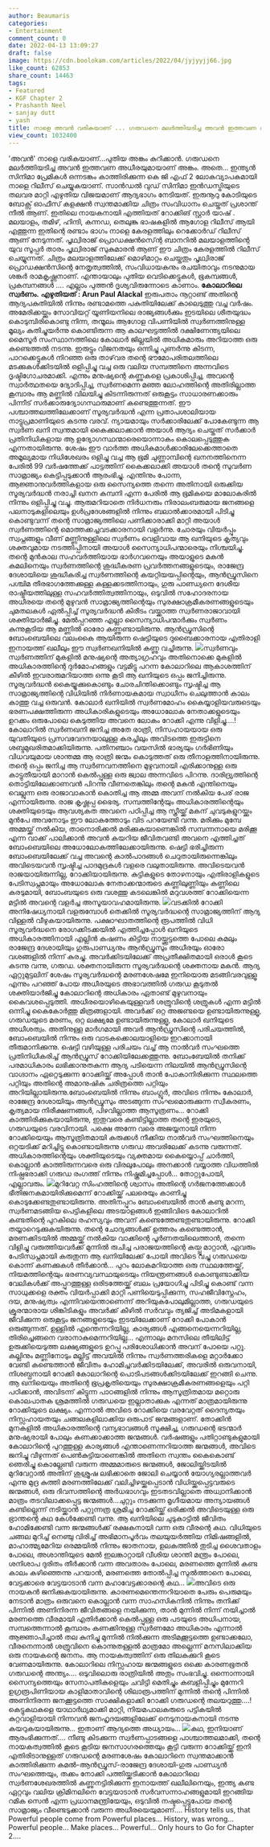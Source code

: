 ```yaml
---
author: Beaumaris
categories:
- Entertainment
comment_count: 0
date: 2022-04-13 13:09:27
draft: false
image: https://cdn.boolokam.com/articles/2022/04/jyjyyjj66.jpg
like_count: 62853
share_count: 14463
tags:
- Featured
- KGF Chapter 2
- Prashanth Neel
- sanjay dutt
- yash
title: നാളെ അവൻ വരികയാണ് ... ഗരുഡനെ മലർത്തിയടിച്ച അവൻ ഇത്തവണ അധീരയുമായാണ് അങ്കം
view_count: 1032400
---
```


'അവൻ' നാളെ വരികയാണ്...പുതിയ അങ്കം കുറിക്കാൻ. ഗരുഡനെ മലർത്തിയടിച്ച അവൻ ഇത്തവണ അധീരയുമായാണ് അങ്കം. അതെ... ഇന്ത്യൻ സിനിമാ പ്രേമികൾ ഒന്നടങ്കം കാത്തിരിക്കുന്ന കെ ജി എഫ് 2 ലോകവ്യാപകമായി നാളെ റിലീസ് ചെയ്യുകയാണ്. സാൻഡൽ വുഡ് സിനിമാ ഇൻഡസ്ട്രിയുടെ തലവര മാറ്റി എഴുതിയ വിജയമാണ് ആദ്യഭാഗം നേടിയത്. ഇരുനൂറു കോടിയുടെ ബോക്സ് ഓഫീസ് കളക്ഷൻ സ്വന്തമാക്കിയ ചിത്രം സംവിധാനം ചെയ്തത് പ്രശാന്ത് നീൽ ആണ്. ഇതിലെ നായകനായി എത്തിയത് റോക്കിങ് സ്റ്റാർ യാഷ് . മലയാളം, തമിഴ്, ഹിന്ദി, കന്നഡ, തെലുങ്കു ഭാഷകളിൽ ആഗോള റിലീസ് ആയി എത്തുന്ന ഇതിന്റെ രണ്ടാം ഭാഗം നാളെ കേരളത്തിലും റെക്കോർഡ് റിലീസ് ആണ് നേടുന്നത്. പൃഥ്വിരാജ് പ്രൊഡക്ഷൻസ്ന്റെ ബാനറിൽ മലയാളത്തിന്റെ യുവ സൂപ്പർ താരം പൃഥ്വിരാജ് സുകുമാരൻ ആണ് ഈ ചിത്രം കേരളത്തിൽ റിലീസ് ചെയ്യുന്നത്. ചിത്രം മലയാളത്തിലേക്ക് മൊഴിമാറ്റം ചെയ്തതും പൃഥ്വിരാജ് പ്രൊഡക്ഷൻസിന്റെ നേതൃത്വത്തിൽ, സംവിധായകനും രചയിതാവും നടനുമായ ശങ്കർ രാമകൃഷ്ണനാണ്. എന്തായാലും പുതിയ വെടിക്കെട്ടുകൾ, ഭൂകമ്പങ്ങൾ, പ്രകമ്പനങ്ങൾ .... എല്ലാം പുത്തൻ ദൃശ്യവിരുന്നോടെ കാണാം. **കോലാറിലെ സ്വർണം.** **എഴുതിയത് : Arun Paul Alackal** ഇരുപതാം നൂറ്റാണ്ട് അതിന്റെ ആദ്യപകുതിയിൽ നിന്നും രണ്ടാമത്തെ പകുതിയിലേക്ക് കാലെടുത്തു വച്ച വർഷം. അമേരിക്കയ്ക്കും സോവിയറ്റ് യൂണിയനിലെ രാജ്യങ്ങൾക്കും ഇടയിലെ ശീതയുദ്ധം കൊടുമ്പിരികൊണ്ടു നിന്ന, തന്മൂലം ആഗോള വിപണിയിൽ സ്വർണത്തിനുള്ള മൂല്യം കുതിച്ചുയർന്നു കൊണ്ടിരുന്ന ആ കാലഘട്ടത്തിൽ ദക്ഷിണേന്ത്യയിലെ മൈസൂർ സംസ്ഥാനത്തിലെ കോലാർ ജില്ലയിൽ അധികമാരും അറിയാത്ത ഒരു കണ്ടെത്തൽ നടന്നു. ഇരുട്ടും വിജനതയും ഒന്നിച്ചു പുണർന്നു കിടന്ന, പാറക്കെട്ടുകൾ നിറഞ്ഞ ഒരു താഴ്‌വര തന്റെ ഭൗമോപരിതലത്തിലെ മടക്കുകൾക്കിടയിൽ ഒളിപ്പിച്ചു വച്ച ഒരു വലിയ സമ്പത്തിനെ അന്നവിടെ ദൃഷ്ടിഗോചരമാക്കി. എന്നും മനുഷ്യന്റെ കണ്ണുകളെ പ്രകാശിപ്പിച്ച, അവന്റെ സ്വാർത്ഥതയെ ദ്യോദിപ്പിച്ച, സ്വർണമെന്ന മഞ്ഞ ലോഹത്തിന്റെ അതിരില്ലാത്ത കൂമ്പാരം ആ മണ്ണിൽ വിലയിച്ചു കിടന്നിരുന്നത് ഒരുകൂട്ടം സാധാരണക്കാരും പിന്നീട് സർക്കാരുദ്യോഗസ്ഥരുമാണ് കണ്ടെത്തുന്നത്. ഈ പശ്ചാത്തലത്തിലേക്കാണ് സൂര്യവർദ്ധൻ എന്ന പ്രതാപശാലിയായ നാട്ടുപ്രമാണിയുടെ കടന്നു വരവ്. ന്യായമായും സർക്കാരിലേക്ക് പോകേണ്ടുന്ന ആ സ്വർണ ഖനി സ്വന്തമായി കൈക്കലാക്കാൻ അയാൾ ആദ്യം ചെയ്തത് സർക്കാർ പ്രതിനിധികളായ ആ ഉദ്യോഗസ്ഥന്മാരെയൊന്നാകം കൊലപ്പെടുത്തുക എന്നതായിരുന്നു. ശേഷം ഈ വാർത്ത അധികമാൾക്കാരിലേക്കെത്താതെ അമൂല്യമായ നിധിശേഖരം ഒളിച്ചു വച്ച ആ ഭൂമി ചുണ്ണാമ്പിന്റെ ഖനനത്തിനെന്ന പേരിൽ 99 വർഷത്തേക്ക് പാട്ടത്തിന് കൈക്കലാക്കി അയാൾ തന്റെ സുവർണ സാമ്രാജ്യം കെട്ടിപ്പടുക്കാൻ ആരംഭിച്ചു. എന്തിനും പോന്ന, ആജ്ഞാനുവർത്തികളായ ഒരു സൈന്യത്തെ തന്നെ അതിനായി ഒരുക്കിയ സൂര്യവർദ്ധൻ നരാച്ചി ഖനന കമ്പനി എന്ന പേരിൽ ആ ഭൂമികയെ മാലോകരിൽ നിന്നും ഒളിപ്പിച്ചു വച്ചു. ആരുമറിയാതെ നിർധനരും നിരാലംബരുമായ ജനങ്ങളെ പലനാടുകളിലെയും ഉൾപ്രദേശങ്ങളിൽ നിന്നും ബലാൽക്കാരമായി പിടിച്ചു കൊണ്ടുവന്ന് തന്റെ സാമ്രാജ്യത്തിലെ പണിക്കാരാക്കി മാറ്റി അയാൾ സ്വർണത്തിന്റെ മൊത്തക്കച്ചവടക്കാരനായി വളർന്നു. ചോരയും വിയർപ്പും സ്വപ്നങ്ങളും വീണ് മണ്ണിനുള്ളിലെ സ്വർണം വെളിവായ ആ ഖനിയുടെ കൃത്യവും ശക്തവുമായ നടത്തിപ്പിനായി അയാൾ സൈന്യാധിപന്മാരെയും നിശ്ചയിച്ചു. തന്റെ മുൻകാല സഹവർത്തിയായ ഭാർഗവനെയും അയാളുടെ മകൻ കമലിനെയും സ്വർണത്തിന്റെ ശുദ്ധീകരണ പ്രവർത്തനങ്ങളുടെയും, രാജേന്ദ്ര ദേശായിയെ ശുദ്ധീകരിച്ച സ്വർണത്തിന്റെ കയറ്റിയയപ്പിന്റെയും, ആൻഡ്രൂസിനെ പശ്ചിമ തീരഭാഗത്തേക്കുള്ള കള്ളക്കടത്തിനായും, ഗുരു പാണ്ഡ്യനെ ദേശീയ രാഷ്ട്രീയത്തിലുള്ള സഹവർത്തിത്വത്തിനായും, ഒടുവിൽ സഹോദരനായ അധീരയെ തന്റെ മുഴുവൻ സാമ്രാജ്യത്തിന്റെയും സുരക്ഷാക്രമീകരണങ്ങളുടെയും ചുമതലകൾ ഏൽപ്പിച്ച് സൂര്യവർദ്ധൻ കിരീടം വയ്ക്കാത്ത സ്വർണരാജാവായി ശക്തിയാർജിച്ചു. മേൽപ്പറഞ്ഞ എല്ലാ സൈന്യാധിപന്മാർക്കും സ്വർണം കുന്നുകൂടിയ ആ മണ്ണിൽ ഓരോ കണ്ണുണ്ടായിരുന്നു. ആൻഡ്രൂസിന്റെ ബോംബെയിലെ വലംകൈ ആയിരുന്ന ഷെട്ടിയുടെ ദുബൈക്കാരനായ എതിരാളി ഇനായത്ത് ഖലീലും ഈ സ്വർണഖനിയിൽ കണ്ണു വച്ചിരുന്നു. ![](https://cdn.boolokam.com/articles/2022/04/jyjyyjj66.jpg)സ്വർണവും സ്വർണത്തിന് മുകളിൽ മനുഷ്യന്റെ അത്യാഗ്രഹവും അതിനൊക്കെ മുകളിൽ അധികാരത്തിന്റെ ദുർമോഹങ്ങളും വട്ടമിട്ടു പറന്ന കോലാറിലെ ആകാശത്തിന് കീഴിൽ ഇവരാരുമറിയാത്ത ഒന്നു കൂടി ആ ഖനിയുടെ ഒപ്പം ജനിച്ചിരുന്നു. സൂര്യവർദ്ധൻ കൈയ്യൂക്കുകൊണ്ടും ചോരചിന്തിക്കൊണ്ടും സൃഷ്ടിച്ച ആ സാമ്രാജ്യത്തിന്റെ വിധിയിൽ നിർണായകമായ സ്വാധീനം ചെലുത്താൻ കാലം കാത്തു വച്ച ഒരുവൻ. കോലാർ ഖനിയിൽ സ്വർണമോഹം കൈയ്യാളിയവരുടെയും ഭരണപക്ഷത്തിരുന്ന അധികാരികളുടെയും അധോലോക നേതാക്കളുടെയും ഉറക്കം ഒരുപോലെ കെടുത്തിയ അവനെ ലോകം റോക്കി എന്നു വിളിച്ചു....! കോലാറിൽ സ്വർണഖനി ജനിച്ച അതേ രാത്രി, നിസഹായയായ ഒരു യുവതിയുടെ പ്രസവവേദനയാലുള്ള കരച്ചിലും അവിടത്തെ ഇരുട്ടിനെ ശബ്ദമുഖരിതമാക്കിയിരുന്നു. പതിനഞ്ചാം വയസിൽ ഭാര്യയും ഗർഭിണിയും വിധവയുമായ ശാന്തമ്മ ആ രാത്രി ജന്മം കൊടുത്തത് ഒരു തീനാളത്തിനായിരുന്നു. തന്റെ ഒപ്പം ജനിച്ച ആ സ്വർണവനത്തിനെ മുഴുവനായി എരിക്കാനുള്ള ഒരു കാട്ടുതീയായി മാറാൻ കെൽപ്പുള്ള ഒരു ജ്വാല അന്നവിടെ പിറന്നു. ദാരിദ്ര്യത്തിന്റെ തൊട്ടിയിലേക്കാണവൻ പിറന്നു വീണതെങ്കിലും തന്റെ മകൻ എന്തിനെയും വെല്ലുന്ന ഒരു രാജാവാകാൻ കൊതിച്ച ആ അമ്മ അവന് നൽകിയ പേര് രാജ എന്നായിരുന്നു. രാജ കൃഷ്ണപ്പ ഭൈര്യ. സമ്പത്തിന്റേയും അധികാരത്തിന്റെയും ശക്തിയുടെയും ആവശ്യകത അവനെ പഠിപ്പിച്ച ആ സ്ത്രീയ്ക്ക് മകന് ചുവടുകളുറയ്ക്കും മുൻപേ അവനോടും ഈ ലോകത്തോടും വിട പറയേണ്ടി വന്നു. മരിക്കും മുമ്പേ അമ്മയ്ക്ക് നൽകിയ, താനൊരിക്കൽ മരിക്കുകയാണെങ്കിൽ സമ്പന്നനായെ മരിക്കൂ എന്ന വാക്ക് പാലിക്കാൻ അവൻ കയറിയ ജീവിതവണ്ടി അവനെ എത്തിച്ചത് ബോംബെയിലെ അധോലോകത്തിലേക്കായിരുന്നു. ഷെട്ടി ഭരിച്ചിരുന്ന ബോംബെയിലേക്ക് വച്ച അവന്റെ കാൽപാദങ്ങൾ ചെറുതായിരുന്നെങ്കിലും അവിടെയവൻ സൃഷ്ടിച്ച പാദമുദ്രകൾ വളരെ വലുതായിരുന്നു. അവിടെയവൻ രാജയായിരുന്നില്ല, റോക്കിയായിരുന്നു. കുട്ടികളുടെ തോഴനായും എതിരാളികളുടെ പേടിസ്വപ്നമായും അധോലോക നേതാക്കന്മാരുടെ കണ്ണിലുണ്ണിയും കണ്ണിലെ കരടുമായി, ബോംബയുടെ ഒരു വശത്തു കടലെങ്കിൽ മറുവശത്ത് റോക്കിയെന്ന മട്ടിൽ അവന്റെ വളർച്ച അസൂയാവഹമായിരുന്നു. ![](https://cdn.boolokam.com/articles/2022/04/yjyjyjy.jpg)വടക്കിൽ റോക്കി അനിഷേധ്യനായി വളരുമ്പോൾ തെക്കിൽ സൂര്യവർദ്ധന്റെ സാമ്രാജ്യത്തിന് ആദ്യ വിള്ളൽ വീഴുകയായിരുന്നു. പക്ഷാഘാതത്തിന്റെ രൂപത്തിൽ വിധി സൂര്യവർദ്ധനെ രോഗക്കിടക്കയിൽ എത്തിച്ചപ്പോൾ ഖനിയുടെ അധികാരത്തിനായി എല്ലിൻ കഷണം കിട്ടിയ നായ്ക്കൂട്ടത്തെ പോലെ കമലും രാജേന്ദ്ര ദേശായിയും ഗുരുപാണ്ഡ്യനും ആൻഡ്രൂസും അധീരയും ഓരോ വശങ്ങളിൽ നിന്ന് കുരച്ചു. അവർക്കിടയിലേക്ക് അപ്രതീക്ഷിതമായി ഒരാൾ കൂടെ കടന്നു വന്നു, ഗരുഡ. ശക്തനായിരുന്ന സൂര്യവർദ്ധന്റെ ശക്തനായ മകൻ. ആദ്യ ഏറ്റുമുട്ടലിന് ശേഷം സൂര്യവർദ്ധന്റെ മരണശേഷമേ ഇനിയൊരു മടങ്ങിവരവുള്ളൂ എന്നും പറഞ്ഞ് പോയ അധീരയുടെ അഭാവത്തിൽ ഗരുഡ കൂടുതൽ ശക്തിയാർജിച്ചു കോലാറിന്റെ അധികാരം ഏതാണ്ട് മുഴുവനായും കൈവശപ്പെടുത്തി. അധീരയൊഴികെയുള്ളവർ ശത്രുവിന്റെ ശത്രുകൾ എന്ന മട്ടിൽ ഒന്നിച്ചു കൈകോർത്തു മിത്രങ്ങളായി. അവർക്ക് ഒറ്റ അജണ്ടയെ ഉണ്ടായിരുന്നുള്ളൂ, ഗരുഡയുടെ മരണം, ഒറ്റ ലക്ഷ്യമേ ഉണ്ടായിരുന്നുള്ളൂ, കോലാർ ഖനിയുടെ അധീശത്വം. അതിനുള്ള മാർഗമായി അവർ ആൻഡ്രൂസിന്റെ പരിചയത്തിൽ, ബോംബെയിൽ നിന്നും ഒരു വാടകക്കൊലയാളിയെ ഇറക്കാനായി തീരുമാനിക്കുന്നു. ഷെട്ടി വഴിയുള്ള പരിചയം വച്ച് ആ നാൽവർ സംഘത്തെ പ്രതിനിധീകരിച്ച് ആൻഡ്രൂസ് റോക്കിയിലേക്കത്തുന്നു. ബോംബേയിൽ തനിക്ക് പരമാധികാരം ലഭിക്കാനുതകുന്ന ആദ്യ പടിയെന്ന നിലയിൽ ആൻഡ്രൂസിന്റെ വാഗ്ദാനം ഏറ്റെടുക്കുന്ന റോക്കിയ്ക്ക് അപ്പോൾ താൻ പോകാനിരിക്കുന്ന സ്ഥലത്തെ പറ്റിയും അതിന്റെ അമാനുഷിക ചരിത്രത്തെ പറ്റിയും അറിയില്ലായിരുന്നു.ബോംബെയിൽ നിന്നും ബാംഗ്ലൂർ, അവിടെ നിന്നും കോലാർ, രാജേന്ദ്ര ദേശായിയും ആൻഡ്രൂസും അടങ്ങുന്ന സംഘമൊരുക്കുന്ന സ്വീകരണം, കൃത്യമായ നിരീക്ഷണങ്ങൾ, പിഴവില്ലാത്ത ആസൂത്രണം... റോക്കി കാത്തിരിക്കുകയായിരുന്നു, ഇതുവരെ കണ്ടിട്ടില്ലാത്ത തന്റെ ഇരയുടെ, ഗരുഡയുടെ വരവിനായി. പക്ഷെ അന്നേ വരെ അജയ്യനായി നിന്ന റോക്കിയെയും ആസൂത്രിതമായി കരുക്കൾ നീക്കിയ നാൽവർ സംഘത്തിനെയും ഒറ്റയടിക്ക് മറിച്ചിട്ടു കൊണ്ടായിരുന്നു ഗരുഡ അവരിലേക്ക് കടന്നു വരുന്നത്. അധികാരത്തിന്റെയും ശക്തിയുടെയും വ്യക്തമായ കൈയ്യൊപ്പ് ചാർത്തി, കൊല്ലാൻ കാത്തിരുന്നവരെ ഒരു വിരലുപോലും അനക്കാൻ വയ്യാത്ത വിധത്തിൽ നിഷ്പ്രഭരാക്കി ഗരുഡ രംഗത്ത് നിന്നും നിഷ്ക്രമിച്ചപ്പോൾ... തോറ്റുപോയി, എല്ലാവരും. ![](https://cdn.boolokam.com/articles/2022/04/jyjyyj.jpeg)മുറിവേറ്റ സിംഹത്തിന്റെ ശ്വാസം അതിന്റെ ഗർജനത്തേക്കാൾ ഭീതിജനകമായിരിക്കുമെന്ന് റോക്കിയ്ക്ക് പലരെയും കാണിച്ചു കൊടുക്കേണ്ടതുണ്ടായിരുന്നു. അതിനപ്പുറം ബോംബെയിൽ താൻ കണ്ടു മറന്ന, സ്വർണമടങ്ങിയ പെട്ടികളിലെ അടയാളങ്ങൾ ഇങ്ങിവിടെ കോലാറിൽ കണ്ടതിന്റെ പുറകിലെ രഹസ്യവും അവന് കണ്ടെത്തേണ്ടതുണ്ടായിരുന്നു. റോക്കി തയ്യാറെടുക്കുകയിരുന്നു. തന്റെ ചോദ്യങ്ങൾക്ക് ഉത്തരം കണ്ടെത്താൻ, മരണക്കിടയിൽ അമ്മയ്ക്ക് നൽകിയ വാക്കിന്റെ പൂർണതയിലെത്താൻ, തന്നെ വിളിച്ചു വരുത്തിയവർക്ക് മുന്നിൽ രുചിച്ച പരാജയത്തിന്റെ കയ്പ്പു മാറ്റാൻ, ഏവരും പേടിസ്വപ്നമായി കരുതുന്ന ആ ഖനിയിലേക്ക് പോയി അവിടെ വച്ചു ഗരുഡയെ കൊന്ന് കണക്കുകൾ തീർക്കാൻ... പുറം ലോകമറിയാത്ത ഒരു സ്ഥലത്തേയ്ക്ക്, നിയമത്തിന്റെയും ഭരണവ്യവസ്ഥയുടെയും നിയന്ത്രണങ്ങൾ കൊണ്ടുണ്ടാക്കിയ വേലികൾക്ക് അപ്പുറത്തുള്ള ഒരിടത്തേയ്ക്ക് ബലം പ്രയോഗിച്ചു പിടിച്ചു കൊണ്ട് വന്ന സാധുക്കളെ രക്തം വിയർപ്പാക്കി മാറ്റി പണിയെടുപ്പിക്കുന്ന, സഹജീവിസ്നേഹം, ദയ, മനുഷ്യത്വം എന്നിവയെന്താണെന്ന് അറിയുകപോലുമില്ലാത്ത, ഗരുഡയുടെ ക്രൂരന്മാരായ ശിങ്കിടികളും അവർക്ക് കീഴിൽ സർവവും ത്യജിച്ച് അടിമകളായി ജീവിക്കുന്ന ഒരുകൂട്ടം ജനങ്ങളുടെയും ഇടയിലേക്കാണ് റോക്കി പോകാൻ ഒരുങ്ങുന്നത്. ഉള്ളിൽ എന്തെന്നറിയില്ല, കാര്യങ്ങൾ എങ്ങനെയെന്നറിയില്ല, തിരിച്ചെങ്ങനെ വരാനാകുമെന്നറിയില്ല... എന്നാലും മനസിലെ തീയിലിട്ട് ഉരുക്കിയെടുത്ത ലക്ഷ്യങ്ങളുടെ ഉറപ്പു പരിശോധിക്കാൻ അവന് പോയെ പറ്റൂ. കല്ലിനും മണ്ണിനോടും മല്ലിട്ട് അവയിൽ നിന്നും സ്വർണത്തരികളെ മറ്റാർക്കോ വേണ്ടി കണ്ടെത്താൻ ജീവിതം ഹോമിച്ചവർക്കിടയിലേക്ക്, അവരിൽ ഒരുവനായി, നിശബ്ധനായി റോക്കി കോലാറിന്റെ പൊടിപടങ്ങൾക്കിടയിലേക്ക് ഇറങ്ങി ചെന്നു. ആ ഖനിയെയും അതിന്റെ ഭൂപ്രകൃതിയെയും സുരക്ഷാക്രമീകരണങ്ങളെയും പറ്റി പഠിക്കാൻ, അവിടന്ന് കിട്ടുന്ന പാഠങ്ങളിൽ നിന്നും ആസൂത്രിതമായ മറ്റൊരു കൊലപാതക ശ്രമത്തിൽ ഗരുഡയെ ഇല്ലാതാക്കുക എന്നത് മാത്രമായിരുന്നു റോക്കിയുടെ ലക്ഷ്യം. എന്നാൽ അവിടെ റോക്കിയെ വരവേറ്റത് ദൈന്യതയും നിസ്സഹായതയും ചങ്ങലകളിലാക്കിയ ഒരുപാട് ജന്മങ്ങളാണ്. തോക്കിൻ മുനകളിൽ അധികാരത്തിന്റെ വന്യഭാവങ്ങൾ സൂക്ഷിച്ച, ഗരുഡന്റെ ഭടന്മാർ മനുഷ്യരായി പോലും കണക്കാക്കാത്ത ജന്മങ്ങൾ. വർഷങ്ങളും പതിറ്റാണ്ടുകളുമായി കോലാറിന്റെ പുറത്തുള്ള കാര്യങ്ങൾ എന്താണെന്നറിയാത്ത ജന്മങ്ങൾ, അവിടെ ജനിച്ചു വീഴുന്നത് പെൺകുട്ടിയാണെങ്കിൽ അതിനെ സ്വന്തം കൈകൊണ്ട് ഞെരിച്ചു കൊല്ലേണ്ടി വരുന്ന അമ്മമാരുടെ ജന്മങ്ങൾ, ജോലിയ്ക്കിടയിൽ മുറിവേറ്റാൽ അതിന് ശുശ്രൂഷ ലഭിക്കാതെ ജോലി ചെയ്യാൻ യോഗ്യരല്ലാത്തവർ എന്നു മുദ്ര കുത്തി മരണത്തിലേക്ക് വലിച്ചിഴയ്ക്കപ്പെടാൻ വിധിയ്ക്കപ്പെട്ടവരുടെ ജന്മങ്ങൾ, ഒരു ദിവസത്തിന്റെ അർധഭാഗവും ഇടതടവില്ലാതെ അധ്വാനിക്കാൻ മാത്രം തടവിലാക്കപ്പെട്ട ജന്മങ്ങൾ...ചുറ്റും നടക്കുന്ന മൃഗീയമായ അന്യായങ്ങൾ കണ്ടില്ലെന്ന് നടിയ്ക്കാൻ പറ്റുന്നത്ര ശ്രമിച്ച റോക്കിയ്ക്ക് ഒരിക്കൽ അവിടെയുള്ള ഒരു ഭ്രാന്തന്റെ കഥ കേൾക്കേണ്ടി വന്നു. ആ ഖനിയിലെ ചുടുകാട്ടിൽ ജീവിതം ഹോമിക്കേണ്ടി വന്ന ജന്മങ്ങൾക്ക് രക്ഷകനായി വന്ന ഒരു വീരന്റെ കഥ. വിധിയുടെ ചങ്ങല മുറിച്ച് നെഞ്ചു വിരിച്ച് അഭിമാനപൂർവം തലയുയർത്തിയ നിമിഷങ്ങളിൽ, മാഹാത്മ്യമേറിയ ഒരമ്മയിൽ നിന്നും ജാതനായ, ഉലകത്തിൽ തുടിച്ച ശൈവതാളം പോലെ, അശാന്തിയുടെ മേൽ ഇലങ്കാറ്റായി വീശിയ ശാന്തി മന്ത്രം പോലെ, ശനിശാപ ദുരിതം തീർക്കാൻ വന്ന അവതാരം പോലെ, മരണത്തെ മുന്നിൽ കണ്ട കാലം കഴിഞ്ഞെന്നു പറയാൻ, മരണത്തെ തോൽപ്പിച്ച സുൽത്താനെ പോലെ, വേട്ടക്കാരെ വേട്ടയാടാൻ വന്ന മഹാവേട്ടക്കാരന്റെ കഥ... ![](https://cdn.boolokam.com/articles/2022/04/dddd.jpg)അവിടെ ഒരു നായകൻ ജനിക്കുകയായിരുന്നു. കാരണമെന്തെന്നറിയാതെ പേരും പെരുമയും നേടാൻ മാത്രം ഒരുവനെ കൊല്ലാൻ വന്ന സാഹസികനിൽ നിന്നും തനിക്ക് പിന്നിൽ അണിനിരന്ന ജീവിതങ്ങളെ നയിക്കുന്ന, താൻ മുന്നിൽ നിന്ന് നയിച്ചാൽ മരണത്തെ വീരമായി എതിർക്കാൻ കെൽപ്പുള്ള ഒരു പടയുടെ അധിപനായ, സമ്പത്തെന്നാൽ കൂമ്പാരം കണക്കിനുള്ള സ്വർണമോ അധികാരം എന്നാൽ ആജ്ഞാപിച്ചാൽ തല കുനിച്ചു മുന്നിൽ നിൽക്കുന്ന അടിമക്കൂട്ടത്തെ ഉണ്ടാക്കലോ, വീരനെന്നാൽ ശത്രുവിനെ കൊന്നുതള്ളൽ മാത്രമോ അല്ലെന്ന് മനസിലാക്കിയ ഒരു നായകന്റെ ജനനം. ആ നായകത്വത്തിന് ഒരു തിലകക്കുറി കൂടെ വേണമായിരുന്നു. കോലാറിലെ നിസ്സഹായ ജന്മങ്ങളുടെ ഒക്കെ കാരണഭൂതൻ ഗരുഡന്റെ അന്ത്യം.... ഒടുവിലൊരു രാത്രിയിൽ അതും സംഭവിച്ചു. ഒന്നൊന്നായി സൈന്യത്തെയും സേനാപതികളെയും ചവിട്ടി മെതിച്ചും കബളിപ്പിച്ചും മുന്നേറി ഉഗ്രരൂപിണിയായ കാളിമാതാവിന്റെ ശിലാരൂപത്തിന് മുന്നിൽ തന്റെ പിന്നിൽ അണിനിരന്ന ജനക്കൂട്ടത്തെ സാക്ഷികളാക്കി റോക്കി ഗരുഡന്റെ തലയറുത്തു....! കെട്ടുകഥകളെ യാഥാർഥ്യമാക്കി മാറ്റി, നിയമപാലകരുടെ പട്ടികയിൽ കുറ്റവാളിയായി നിന്നവൻ ജനഹൃദയങ്ങളിലേക്ക് നെടുനായകനായി നടന്നു കയറുകയായിരുന്നു... ഇതാണ് ആദ്യത്തെ അധ്യായം... ![](https://cdn.boolokam.com/articles/2022/04/ggggg.webp)കഥ, ഇനിയാണ് ആരംഭിക്കുന്നത്.... നീണ്ടു കിടക്കുന്ന സ്വർണപ്പാടങ്ങളെ പാശ്ചാത്തലമാക്കി, തന്റെ നായകത്വത്തിൽ കൂടെ കൂടിയ ജനസാഗരത്തെയും കൂട്ടി വരുന്ന റോക്കിയ്ക്ക് ഇനി എതിരിടാനുള്ളത് ഗരുഡന്റെ മരണശേഷം കോലാറിനെ സ്വന്തമാക്കാൻ കാത്തിരിക്കുന്ന കമൽ-ആൻഡ്രൂസ്-രാജേന്ദ്ര ദേശായി-ഗുരു പാണ്ഡ്യൻ സംഘത്തെയും, തക്കം നോക്കി പത്തിയ്ക്കടിക്കാൻ കോലാറിലെ സ്വർണശേഖരത്തിൽ കണ്ണുനട്ടിരിക്കുന്ന ഇനായത്ത് ഖലീലിനെയും, ഇന്ത്യ കണ്ട ഏറ്റവും വലിയ ക്രിമിനലിനെ വേട്ടയാടാൻ സർവസന്നാഹങ്ങളുമായി ഇറങ്ങിയ റമിക സെൻ എന്ന പ്രധാനമന്ത്രിയേയും, ഒടുവിൽ നഷ്ടപ്പെട്ടുപോയ തന്റെ സാമ്രാജ്യം വീണ്ടെടുക്കാൻ വരുന്ന അധീരയെയുമാണ്.... History tells us, that Powerful people come from Powerful places... History, was wrong... Powerful people... Make places... Powerful... Only hours to Go for Chapter 2....